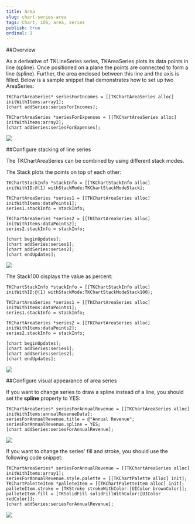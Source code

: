 ```yaml
---
title: Area
slug: chart-series-area
tags: Chart, iOS, area, series
publish: true
ordinal: 1
---
```


##Overview

As a derivative of TKLineSeries series, TKAreaSeries plots its data points in line (spline). Once positioned on a plane the points are connected to form a line (spline). Further, the area enclosed between this line and the axis is filled. Below is a sample snippet that demonstrates how to set up two AreaSeries:

	TKChartAreaSeries* seriesForIncomes = [[TKChartAreaSeries alloc] initWithItems:array1];
	[chart addSeries:seriesForIncomes];
    
	TKChartAreaSeries *seriesForExpenses = [[TKChartAreaSeries alloc] initWithItems:array2];
	[chart addSeries:seriesForExpenses];

<img src="../images/chart-series-area001.png"/>

##Configure stacking of line series

The TKChartAreaSeries can be combined by using different stack modes.

The Stack plots the points on top of each other:

	TKChartStackInfo *stackInfo = [[TKChartStackInfo alloc] initWithID:@(1) withStackMode:TKChartStackModeStack];

	TKChartAreaSeries *series1 = [[TKChartAreaSeries alloc] initWithItems:dataPoints1];
	series1.stackInfo = stackInfo;

	TKChartAreaSeries *series2 = [[TKChartAreaSeries alloc] initWithItems:dataPoints2];
	series2.stackInfo = stackInfo;

	[chart beginUpdates];
	[chart addSeries:series1];
	[chart addSeries:series2];
	[chart endUpdates];

<img src="../images/chart-series-area004.png"/>

The Stack100 displays the value as percent:

	TKChartStackInfo *stackInfo = [[TKChartStackInfo alloc] initWithID:@(1) withStackMode:TKChartStackModeStack100];

	TKChartAreaSeries *series1 = [[TKChartAreaSeries alloc] initWithItems:dataPoints1];
	series1.stackInfo = stackInfo;

	TKChartAreaSeries *series2 = [[TKChartAreaSeries alloc] initWithItems:dataPoints2];
	series2.stackInfo = stackInfo;

	[chart beginUpdates];
	[chart addSeries:series1];
	[chart addSeries:series2];
	[chart endUpdates];

<img src="../images/chart-series-area005.png"/>

##Configure visual appearance of area series

If you want to change series to draw a spline instead of a line, you should set the **spline** property to YES:

	TKChartAreaSeries* seriesForAnnualRevenue = [[TKChartAreaSeries alloc] initWithItems:annualRevenueData];
	seriesForAnnualRevenue.title = @"Annual Revenue";
	seriesForAnnualRevenue.spline = YES;
	[chart addSeries:seriesForAnnualRevenue];

<img src="../images/chart-series-area002.png"/>

If you want to change the series' fill and stroke, you should use the following code snippet:

	TKChartAreaSeries* seriesForAnnualRevenue = [[TKChartAreaSeries alloc] initWithItems:array1];
	seriesForAnnualRevenue.style.palette = [[TKChartPalette alloc] init];
	TKChartPaletteItem *palleteItem = [[TKChartPaletteItem alloc] init];
	palleteItem.stroke = [TKStroke strokeWithColor:[UIColor brownColor]];
	palleteItem.fill = [TKSolidFill solidFillWithColor:[UIColor redColor]];
	[chart addSeries:seriesForAnnualRevenue];

<img src="../images/chart-series-area003.png"/>

